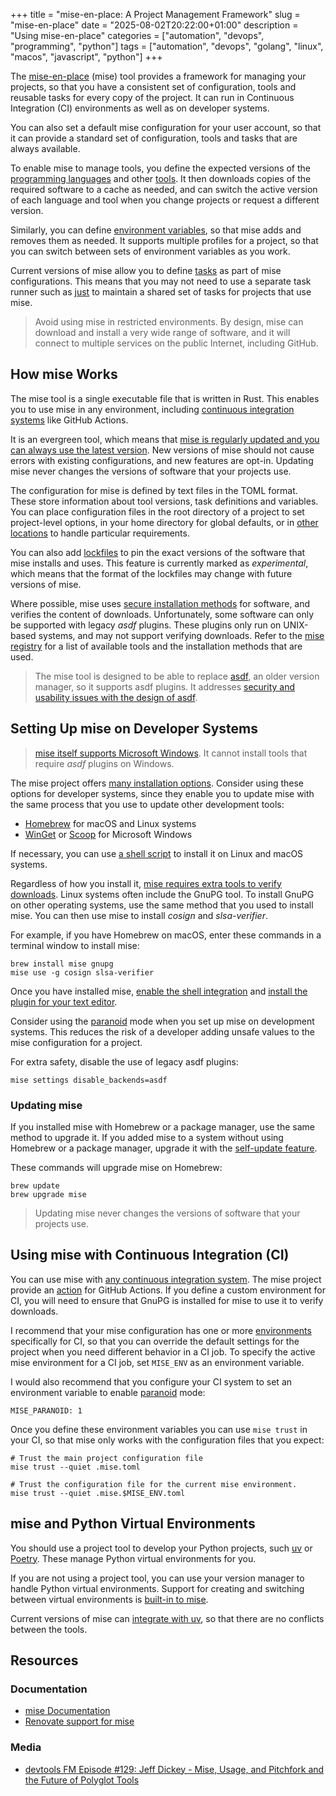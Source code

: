 +++
title = "mise-en-place: A Project Management Framework"
slug = "mise-en-place"
date = "2025-08-02T20:22:00+01:00"
description = "Using mise-en-place"
categories = ["automation", "devops", "programming", "python"]
tags = ["automation", "devops", "golang", "linux", "macos", "javascript", "python"]
+++

The [mise-en-place](https://mise.jdx.dev/) (mise) tool provides a framework for managing your projects, so that you have a consistent set of configuration, tools and reusable tasks for every copy of the project. It can run in Continuous Integration (CI) environments as well as on developer systems.

You can also set a default mise configuration for your user account, so that it can provide a standard set of configuration, tools and tasks that are always available.

To enable mise to manage tools, you define the expected versions of the [programming languages](https://mise.jdx.dev/core-tools.html) and other [tools](https://mise.jdx.dev/registry.html#tools). It then downloads copies of the required software to a cache as needed, and can switch the active version of each language and tool when you change projects or request a different version.

Similarly, you can define [environment variables](https://mise.jdx.dev/environments/), so that mise adds and removes them as needed. It supports multiple profiles for a project, so that you can switch between sets of environment variables as you work.

Current versions of mise allow you to define [tasks](https://mise.jdx.dev/tasks/) as part of mise configurations. This means that you may not need to use a separate task runner such as [just](https://www.stuartellis.name/articles/just-task-runner/) to maintain a shared set of tasks for projects that use mise.

> Avoid using mise in restricted environments. By design, mise can download and install a very wide range of software, and it will connect to multiple services on the public Internet, including GitHub.

## How mise Works

The mise tool is a single executable file that is written in Rust. This enables you to use mise in any environment, including [continuous integration systems](https://mise.jdx.dev/continuous-integration.html) like GitHub Actions.

It is an evergreen tool, which means that [mise is regularly updated and you can always use the latest version](https://mise.jdx.dev/roadmap.html#versioning). New versions of mise should not cause errors with existing configurations, and new features are opt-in. Updating mise never changes the versions of software that your projects use.

The configuration for mise is defined by text files in the TOML format. These store information about tool versions, task definitions and variables. You can place configuration files in the root directory of a project to set project-level options, in your home directory for global defaults, or in [other locations](https://mise.jdx.dev/configuration.html) to handle particular requirements.

You can also add [lockfiles](https://mise.jdx.dev/dev-tools/mise-lock.html) to pin the exact versions of the software that mise installs and uses. This feature is currently marked as _experimental_, which means that the format of the lockfiles may change with future versions of mise.

Where possible, mise uses [secure installation methods](https://mise.jdx.dev/registry.html#backends) for software, and verifies the content of downloads. Unfortunately, some software can only be supported with legacy _asdf_ plugins. These plugins only run on UNIX-based systems, and may not support verifying downloads. Refer to the [mise registry](https://mise.jdx.dev/registry.html#tools) for a list of available tools and the installation methods that are used.

> The mise tool is designed to be able to replace [asdf](https://asdf-vm.com/), an older version manager, so it supports asdf plugins. It addresses [security and usability issues with the design of asdf](https://mise.jdx.dev/dev-tools/comparison-to-asdf.html).

## Setting Up mise on Developer Systems

> [mise itself supports Microsoft Windows](https://mise.jdx.dev/faq.html#windows-support). It cannot install tools that require _asdf_ plugins on Windows.

The mise project offers [many installation options](https://mise.jdx.dev/installing-mise.html). Consider using these options for developer systems, since they enable you to update mise with the same process that you use to update other development tools:

- [Homebrew](http://brew.sh/) for macOS and Linux systems
- [WinGet](https://learn.microsoft.com/en-us/windows/package-manager/winget/) or [Scoop](https://scoop.sh/) for Microsoft Windows

If necessary, you can use [a shell script](https://mise.jdx.dev/installing-mise.html#https-mise-run) to install it on Linux and macOS systems.

Regardless of how you install it, [mise requires extra tools to verify downloads](https://mise.jdx.dev/tips-and-tricks.html#software-verification). Linux systems often include the GnuPG tool. To install GnuPG on other operating systems, use the same method that you used to install mise. You can then use mise to install _cosign_ and _slsa-verifier_.

For example, if you have Homebrew on macOS, enter these commands in a terminal window to install mise:

```shell
brew install mise gnupg
mise use -g cosign slsa-verifier
```

Once you have installed mise, [enable the shell integration](https://mise.jdx.dev/installing-mise.html#shells) and [install the plugin for your text editor](https://mise.jdx.dev/ide-integration.html).

Consider using the [paranoid](https://mise.jdx.dev/paranoid.html) mode when you set up mise on development systems. This reduces the risk of a developer adding unsafe values to the mise configuration for a project.

For extra safety, disable the use of legacy asdf plugins:

```shell
mise settings disable_backends=asdf
```

### Updating mise

If you installed mise with Homebrew or a package manager, use the same method to upgrade it. If you added mise to a system without using Homebrew or a package manager, upgrade it with the [self-update feature](https://mise.jdx.dev/cli/self-update.html#mise-self-update).

These commands will upgrade mise on Homebrew:

```shell
brew update
brew upgrade mise
```

> Updating mise never changes the versions of software that your projects use.

## Using mise with Continuous Integration (CI)

You can use mise with [any continuous integration system](https://mise.jdx.dev/continuous-integration.html). The mise project provide an [action](https://mise.jdx.dev/continuous-integration.html#github-actions) for GitHub Actions. If you define a custom environment for CI, you will need to ensure that GnuPG is installed for mise to use it to verify downloads.

I recommend that your mise configuration has one or more [environments](https://mise.jdx.dev/configuration/environments.html#config-environments) specifically for CI, so that you can override the default settings for the project when you need different behavior in a CI job. To specify the active mise environment for a CI job, set `MISE_ENV` as an environment variable.

I would also recommend that you configure your CI system to set an environment variable to enable [paranoid](https://mise.jdx.dev/paranoid.html) mode:

```shell
MISE_PARANOID: 1
```

Once you define these environment variables you can use `mise trust` in your CI, so that mise only works with the configuration files that you expect:

```shell
# Trust the main project configuration file
mise trust --quiet .mise.toml

# Trust the configuration file for the current mise environment.
mise trust --quiet .mise.$MISE_ENV.toml
```

## mise and Python Virtual Environments

You should use a project tool to develop your Python projects, such [uv](https://docs.astral.sh/uv/) or [Poetry](https://python-poetry.org/). These manage Python virtual environments for you.

If you are not using a project tool, you can use your version manager to handle Python virtual environments. Support for creating and switching between virtual environments is [built-in to mise](https://mise.jdx.dev/lang/python.html#automatic-virtualenv-activation).

Current versions of mise can [integrate with uv](https://mise.jdx.dev/mise-cookbook/python.html#mise-uv), so that there are no conflicts between the tools.

## Resources

### Documentation

- [mise Documentation](https://mise.jdx.dev/)
- [Renovate support for mise](https://docs.renovatebot.com/modules/manager/mise/)

### Media

- [devtools FM Episode #129: Jeff Dickey - Mise, Usage, and Pitchfork and the Future of Polyglot Tools](https://www.devtools.fm/episode/129)
